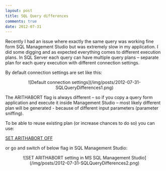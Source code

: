 ```yaml
--- 
layout: post
title: SQL Query differences
comments: true
date: 2012-07-31
---
```

 
Recently I had an issue where exactly the same query was working fine form SQL Management Studio but was extremely slow in my application. I did some digging and as expected everything comes to different execution plans. In SQL Server each query can have multiple query plans – separate plan for each query execution with different connection settings. 
 
By default connection settings are set like this:

<center>
![Default connection settings](/img/posts/2012-07-31-SQLQueryDifferences1.png)
</center>
 
The ARITHABORT flag is always different – so if you copy a query form application and execute it inside Management Studio – most likely different plan will be generated - because of different input parameters (parameter sniffing).
 
To be able to reuse existing plan (or increase chances to do so) you can use:
 
[SET ARITHABORT OFF][1]
 
or go and switch of below flag in SQL Management Studio:

<center>
![SET ARITHABORT setting in MS SQL Management Studio](/img/posts/2012-07-31-SQLQueryDifferences2.png)
</center>

[1]: http://msdn.microsoft.com/en-us/library/aa259212(v=sql.80).aspx 